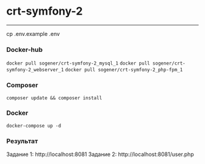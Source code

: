 # crt-symfony-2
___
cp .env.example .env

### Docker-hub

`docker pull sogener/crt-symfony-2_mysql_1`
`docker pull sogener/crt-symfony-2_webserver_1`
`docker pull sogener/crt-symfony-2_php-fpm_1`

### Composer

`composer update && composer install`

### Docker

`docker-compose up -d`

### Результат

Задание 1: http://localhost:8081
Задание 2: http://localhost:8081/user.php
